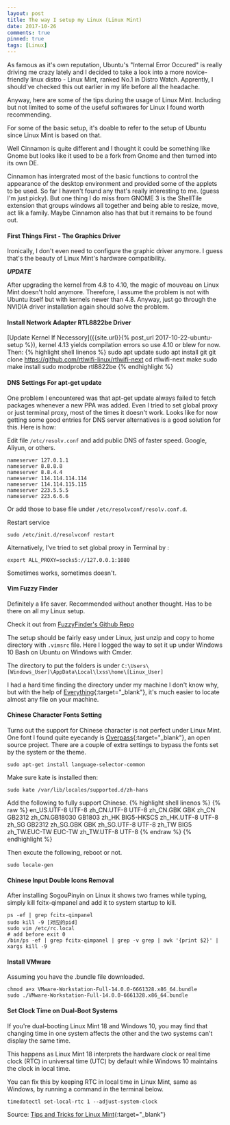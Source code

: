 ```yaml
---
layout: post
title: The way I setup my Linux (Linux Mint)
date: 2017-10-26
comments: true
pinned: true
tags: [Linux]
---
```


As famous as it's own reputation, Ubuntu's "Internal Error Occured" is really driving me crazy lately and I decided to take a look into a more novice-friendly linux distro - Linux Mint, ranked No.1 in Distro Watch. Apprently, I should've checked this out earlier in my life before all the headache. 

Anyway, here are some of the tips during the usage of Linux Mint. Including but not limited to some of the useful softwares for Linux I found worth recommending. 

<!--more-->
For some of the basic setup, it's doable to refer to the setup of Ubuntu since Linux Mint is based on that. 

Well Cinnamon is quite different and I thought it could be something like Gnome but looks like it used to be a fork from Gnome and then turned into its own DE. 

Cinnamon has intergrated most of the basic functions to control the appearance of the desktop environment and provided some of the applets to be used. So far I haven't found any that's really interesting to me. (guess I'm just picky). But one thing I do miss from GNOME 3 is the ShellTile extension that groups windows all together and being able to resize, move, act lik a family. Maybe Cinnamon also has that but it remains to be found out.

#### First Things First - The Graphics Driver
Ironically, I don't even need to configure the graphic driver anymore. I guess that's the beauty of Linux Mint's hardware compatibility.

***UPDATE***

After upgrading the kernel from 4.8 to 4.10, the magic of mouveau on Linux Mint doesn't hold anymore. Therefore, I assume the problem is not with Ubuntu itself but with kernels newer than 4.8. Anyway, just go through the NVIDIA driver installation again should solve the problem. 

#### Install Network Adapter RTL8822be Driver
[Update Kernel If Necessory]({{site.url}}{% post_url 2017-10-22-ubuntu-setup %}), kernel 4.13 yields compilation errors so use 4.10 or blew for now. Then: 
{% highlight shell linenos %}
sudo apt update
sudo apt install git
git clone https://github.com/rtlwifi-linux/rtlwifi-next
cd rtlwifi-next
make
sudo make install
sudo modprobe rtl8822be
{% endhighlight %}

#### DNS Settings For apt-get update
One problem I encountered was that apt-get update always failed to fetch packages whenever a new PPA was added. Even I tried to set global proxy or just terminal proxy, most of the times it doesn't work. Looks like for now getting some good entries for DNS server alternatives is a good solution for this. Here is how:  

Edit file ```/etc/resolv.conf``` and add public DNS of faster speed. Google, Aliyun, or others. 
``` shell
nameserver 127.0.1.1
nameserver 8.8.8.8
nameserver 8.8.4.4  
nameserver 114.114.114.114
nameserver 114.114.115.115
nameserver 223.5.5.5
nameserver 223.6.6.6
```
Or add those to base file under ```/etc/resolvconf/resolv.conf.d```. 

Restart service 
``` shell
sudo /etc/init.d/resolvconf restart
```

Alternatively, I've tried to set global proxy in Terminal by :
``` shell
export ALL_PROXY=socks5://127.0.0.1:1080
```
Sometimes works, sometimes doesn't. 

#### Vim Fuzzy Finder
Definitely a life saver. Recommended without another thought. Has to be there on all my Linux setup. 

Check it out from [FuzzyFinder's Github Repo](https://github.com/vim-scripts/FuzzyFinder)

The setup should be fairly easy under Linux, just unzip and copy to home directory with ```.vimsrc``` file. Here I logged the way to set it up under Windows 10 Bash on Ubuntu on Windows with Cmder.

The directory to put the folders is under ```C:\Users\[Windows_User]\AppData\Local\lxss\home\[Linux_User]```

I had a hard time finding the directory under my machine I don't know why, but with the help of [Everything](https://www.voidtools.com/){:target="_blank"}, it's much easier to locate almost any file on your machine. 

#### Chinese Character Fonts Setting
Turns out the support for Chinese character is not perfect under Linux Mint. One font I found quite eyecandy is [Overpass](http://overpassfont.org/){:target="_blank"}, an open source project. There are a couple of extra settings to bypass the fonts set by the system or the theme.

``` shell
sudo apt-get install language-selector-common
``` 
Make sure kate is installed then:
``` shell
sudo kate /var/lib/locales/supported.d/zh-hans
```
Add the following to fully support Chinese.
{% highlight shell linenos %}
{% raw %}
en_US.UTF-8 UTF-8
zh_CN.UTF-8 UTF-8
zh_CN.GBK GBK
zh_CN GB2312
zh_CN.GB18030 GB1803
zh_HK BIG5-HKSCS
zh_HK.UTF-8 UTF-8
zh_SG GB2312
zh_SG.GBK GBK
zh_SG.UTF-8 UTF-8
zh_TW BIG5
zh_TW.EUC-TW EUC-TW
zh_TW.UTF-8 UTF-8
{% endraw %}
{% endhighlight %}

Then excute the following, reboot or not. 
``` shell
sudo locale-gen
```

#### Chinese Input Double Icons Removal
After installing SogouPinyin on Linux it shows two frames while typing, simply kill fcitx-qimpanel and add it to system startup to kill. 
``` shell
ps -ef | grep fcitx-qimpanel
sudo kill -9 [对应的pid]
sudo vim /etc/rc.local
# add before exit 0
/bin/ps -ef | grep fcitx-qimpanel | grep -v grep | awk '{print $2}' | xargs kill -9
```

#### Install VMware
Assuming you have the .bundle file downloaded.
``` shell
chmod a+x VMware-Workstation-Full-14.0.0-6661328.x86_64.bundle
sudo ./VMware-Workstation-Full-14.0.0-6661328.x86_64.bundle
```

#### Set Clock Time on Dual-Boot Systems
If you're dual-booting Linux Mint 18 and Windows 10, you may find that changing time in one system affects the other and the two systems can't display the same time.

This happens as Linux Mint 18 interprets the hardware clock or real time clock (RTC) in universal time (UTC) by default while Windows 10 maintains the clock in local time.

You can fix this by keeping RTC in local time in Linux Mint, same as Windows, by running a command in the terminal below.
``` shell
timedatectl set-local-rtc 1 --adjust-system-clock
```

Source: [Tips and Tricks for Linux Mint](https://www.techsupportalert.com/content/tips-and-tricks-linux-mint-after-installation-mint-18-cinnamon-edition.htm#Set-Clock-Time){:target="_blank"}
